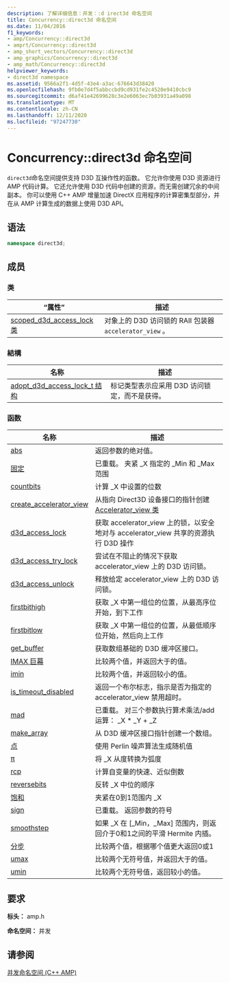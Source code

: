 ```yaml
---
description: 了解详细信息：并发：:d irect3d 命名空间
title: Concurrency::direct3d 命名空间
ms.date: 11/04/2016
f1_keywords:
- amp/Concurrency::direct3d
- amprt/Concurrency::direct3d
- amp_short_vectors/Concurrency::direct3d
- amp_graphics/Concurrency::direct3d
- amp_math/Concurrency::direct3d
helpviewer_keywords:
- direct3d namespace
ms.assetid: 9566a2f1-4d5f-43e4-a3ac-676643d38420
ms.openlocfilehash: 9fb0e7d4f5abbccbd9cd931fe2c4520e9410cbc9
ms.sourcegitcommit: d6af41e42699628c3e2e6063ec7b03931a49a098
ms.translationtype: MT
ms.contentlocale: zh-CN
ms.lasthandoff: 12/11/2020
ms.locfileid: "97247730"
---
```

# <a name="concurrencydirect3d-namespace"></a>Concurrency::direct3d 命名空间

`direct3d`命名空间提供支持 D3D 互操作性的函数。 它允许你使用 D3D 资源进行 AMP 代码计算。 它还允许使用 D3D 代码中创建的资源，而无需创建冗余的中间副本。 你可以使用 C++ AMP 增量加速 DirectX 应用程序的计算密集型部分，并在从 AMP 计算生成的数据上使用 D3D API。

## <a name="syntax"></a>语法

```cpp
namespace direct3d;
```

## <a name="members"></a>成员

### <a name="classes"></a>类

|“属性”|描述|
|----------|-----------------|
|[scoped_d3d_access_lock 类](scoped-d3d-access-lock-class.md)|对象上的 D3D 访问锁的 RAII 包装器 `accelerator_view` 。|

### <a name="structures"></a>結構

|名称|描述|
|----------|-----------------|
|[adopt_d3d_access_lock_t 结构](adopt-d3d-access-lock-t-structure.md)|标记类型表示应采用 D3D 访问锁定，而不是获得。|

### <a name="functions"></a>函数

|名称|描述|
|----------|-----------------|
|[abs](concurrency-direct3d-namespace-functions-amp.md#abs)|返回参数的绝对值。|
|[固定](concurrency-direct3d-namespace-functions-amp.md#clamp)|已重载。 夹紧 _X 指定的 _Min 和 _Max 范围|
|[countbits](concurrency-direct3d-namespace-functions-amp.md#countbits)|计算 _X 中设置的位数|
|[create_accelerator_view](concurrency-direct3d-namespace-functions-amp.md#create_accelerator_view)|从指向 Direct3D 设备接口的指针创建[Accelerator_view 类](accelerator-view-class.md)|
|[d3d_access_lock](concurrency-direct3d-namespace-functions-amp.md#d3d_access_lock)|获取 accelerator_view 上的锁，以安全地对与 accelerator_view 共享的资源执行 D3D 操作|
|[d3d_access_try_lock](concurrency-direct3d-namespace-functions-amp.md#d3d_access_try_lock)|尝试在不阻止的情况下获取 accelerator_view 上的 D3D 访问锁。|
|[d3d_access_unlock](concurrency-direct3d-namespace-functions-amp.md#d3d_access_unlock)|释放给定 accelerator_view 上的 D3D 访问锁。|
|[firstbithigh](concurrency-direct3d-namespace-functions-amp.md#firstbithigh)|获取 _X 中第一组位的位置，从最高序位开始，到下工作|
|[firstbitlow](concurrency-direct3d-namespace-functions-amp.md#firstbitlow)|获取 _X 中第一组位的位置，从最低顺序位开始，然后向上工作|
|[get_buffer](concurrency-direct3d-namespace-functions-amp.md#get_buffer)|获取数组基础的 D3D 缓冲区接口。|
|[IMAX 巨幕](concurrency-direct3d-namespace-functions-amp.md#imax)|比较两个值，并返回大于的值。|
|[imin](concurrency-direct3d-namespace-functions-amp.md#imin)|比较两个值，并返回较小的值。|
|[is_timeout_disabled](concurrency-direct3d-namespace-functions-amp.md#is_timeout_disabled)|返回一个布尔标志，指示是否为指定的 accelerator_view 禁用超时。|
|[mad](concurrency-direct3d-namespace-functions-amp.md#mad)|已重载。 对三个参数执行算术乘法/add 运算： _X \* _Y + _Z|
|[make_array](concurrency-direct3d-namespace-functions-amp.md#make_array)|从 D3D 缓冲区接口指针创建一个数组。|
|[点](concurrency-direct3d-namespace-functions-amp.md#noise)|使用 Perlin 噪声算法生成随机值|
|[π](concurrency-direct3d-namespace-functions-amp.md#radians)|将 _X 从度转换为弧度|
|[rcp](concurrency-direct3d-namespace-functions-amp.md#rcp)|计算自变量的快速、近似倒数|
|[reversebits](concurrency-direct3d-namespace-functions-amp.md#reversebits)|反转 _X 中位的顺序|
|[饱和](concurrency-direct3d-namespace-functions-amp.md#saturate)|夹紧在0到1范围内 _X|
|[sign](concurrency-direct3d-namespace-functions-amp.md#sign)|已重载。 返回参数的符号|
|[smoothstep](concurrency-direct3d-namespace-functions-amp.md#smoothstep)|如果 _X 在 [_Min，_Max] 范围内，则返回介于0和1之间的平滑 Hermite 内插。|
|[分步](concurrency-direct3d-namespace-functions-amp.md#step)|比较两个值，根据哪个值更大返回0或1|
|[umax](concurrency-direct3d-namespace-functions-amp.md#umax)|比较两个无符号值，并返回大于的值。|
|[umin](concurrency-direct3d-namespace-functions-amp.md#umin)|比较两个无符号值，返回较小的值。|

## <a name="requirements"></a>要求

**标头：** amp.h

**命名空间：** 并发

## <a name="see-also"></a>请参阅

[并发命名空间 (C++ AMP) ](concurrency-namespace-cpp-amp.md)
